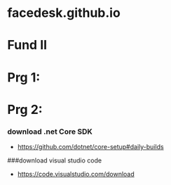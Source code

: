 # facedesk.github.io

# Fund II


# Prg 1:


# Prg 2:
### download .net Core SDK
- https://github.com/dotnet/core-setup#daily-builds

###download visual studio code
- https://code.visualstudio.com/download
